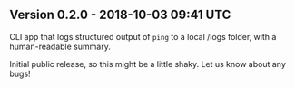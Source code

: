 ## Version 0.2.0 - 2018-10-03 09:41 UTC

CLI app that logs structured output of `ping` to a local /logs folder, with a human-readable summary. 

Initial public release, so this might be a little shaky. Let us know about any bugs!


